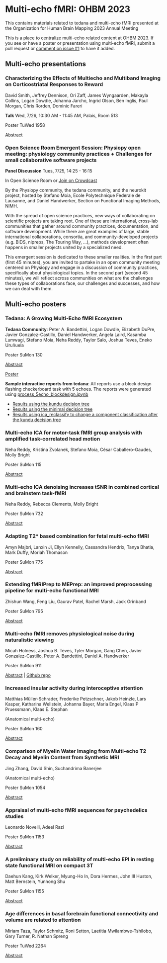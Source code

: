 # Multi-echo fMRI: OHBM 2023

This contains materials related to tedana and multi-echo fMRI presented at the Organization for Human Brain Mapping 2023 Annual Meeting

 This is a place to centralize multi-echo related content at OHBM 2023. If you see or have a poster or presentation using multi-echo fMRI, submit a pull request or [comment on issue #1](https://github.com/ME-ICA/ohbm-2023-multiecho/issues/1) to have it added.

## Multi-echo presentations

### Characterizing the Effects of Multiecho and Multiband Imaging on Corticostriatal Responses to Reward

David Smith, Jeffrey Dennison, Ori Zaff, James Wyngaarden, Makayla Collins, Logan Dowdle, Johanna Jarcho, Ingrid Olson, Ben Inglis, Paul Morgan, Chris Rorden, Dominic Fareri 

**Talk** Wed, 7/26, 10:30 AM - 11:45 AM, Palais, Room 513

Poster TuWed 1958

[Abstract](https://ww6.aievolution.com/hbm2301/index.cfm?do=abs.viewAbs&abs=2966)

### Open Science Room Emergent Session: Physiopy open meeting: physiology community practices + Challenges for small collaborative software projects

**Panel Discussion** Tues, 7/25, 14:25 - 16:15

In Open Science Room or [Join on Crowdcast](https://www.crowdcast.io/e/osr-2023-emergent-5)

By the Physiopy community, the tedana community, and the neurokit project, hosted by Stefano Moia, Ecole Polytechnique Federale de Lausanne, and Daniel Handwerker, Section on Functional Imaging Methods, NIMH.

With the spread of open science practices, new ways of collaborating on scientific projects are taking root. One of these are international, cross-lab communities that gather around community practices, documentation, and software development.
While there are great examples of large, stable international collaborations, consortia, and community-developed projects (e.g. BIDS, nipreps, The Touring Way, ...), methods development often happens in smaller projects united by a specialized need.

This emergent session is dedicated to these smaller realities.
In the first part (first 45 minutes), you are invited to partake in an open community meeting centered on Physiopy and engage in a discussion of community practices, specifically about physiological topics. In the second part (second 45 minutes), we will reflect across communities on what are the challenges these types of collaborations face, our challenges and successes, and how we can deal with them.

## Multi-echo posters

### Tedana: A Growing Multi-Echo fMRI Ecosystem

**Tedana Community**: Peter A. Bandettini, Logan Dowdle, Elizabeth DuPre, Javier Gonzalez-Castillo, Daniel Handwerker, Angela Laird, Kasamba Lumwagi, Stefano Moia, Neha Reddy, Taylor Salo, Joshua Teves, Eneko Uruñuela

Poster SuMon 130

[Abstract](https://ww6.aievolution.com/hbm2301/index.cfm?do=abs.viewAbs&abs=2339)

[Poster](./tedana/tedana_poster_OHBM2023.pdf)

<!--- [Poster]() | [Poster pdf](./tedana_poster_OHBM2023.pdf) --->

**Sample interactive reports from tedana**: All reports use a block design flashing checkerboard task with 5 echoes.
The reports were generated using [process_5echo_blockdesign.ipynb](process_5echo_blockdesign.ipynb)

- [Results using the kundu decision tree](https://me-ica.github.io/ohbm-2023-multiecho/tedana/tedana_results_kundu_five-echo/tedana_report.html)
- [Results using the minimal decision tree](https://me-ica.github.io/ohbm-2023-multiecho/tedana/tedana_results_minimal_five-echo/tedana_report.html)
- [Results using ica_reclassify to change a component classification after the kundu decision tree](https://me-ica.github.io/ohbm-2023-multiecho/tedana/ica_reclassify_five-echo/tedana_report.html)

### Multi-echo ICA for motor-task fMRI group analysis with amplified task-correlated head motion

 Neha Reddy, Kristina Zvolanek, Stefano Moia, César Caballero-Gaudes, Molly Bright

Poster SuMon 115

[Abstract](https://ww6.aievolution.com/hbm2301/index.cfm?do=abs.viewAbs&abs=1025)

### Multi-echo ICA denoising increases tSNR in combined cortical and brainstem task-fMRI

 Neha Reddy, Rebecca Clements, Molly Bright

Poster SuMon 732

[Abstract](https://ww6.aievolution.com/hbm2301/index.cfm?do=abs.viewAbs&abs=2873)

### Adapting T2* based combination for fetal multi-echo fMRI

Amyn Majbri, Lanxin Ji, Ellyn Kennelly, Cassandra Hendrix, Tanya Bhatia, Mark Duffy, Moriah Thomason

Poster SuMon 775

[Abstract](https://ww6.aievolution.com/hbm2301/index.cfm?do=abs.viewAbs&abs=4187)

### Extending fMRIPrep to MEPrep: an improved preprocessing pipeline for multi-echo functional MRI

Zhishun Wang, Feng Liu, Gaurav Patel, Rachel Marsh, Jack Grinband

Poster SuMon 795

[Abstract](https://ww6.aievolution.com/hbm2301/index.cfm?do=abs.viewAbs&abs=4122)

### Multi-echo fMRI removes physiological noise during naturalistic viewing

Micah Holness, Joshua B. Teves, Tyler Morgan, Gang Chen, Javier Gonzalez-Castillo, Peter A. Bandettini, Daniel A. Handwerker

Poster SuMon 911

[Abstract](https://ww6.aievolution.com/hbm2301/index.cfm?do=abs.viewAbs&abs=2426) | [Github repo](https://github.com/nimh-sfim/ComplexMultiEcho1)

### Increased insular activity during interoceptive attention

Matthias Müller-Schrader, Frederike Petzschner, Jakob Heinzle, Lars Kasper, Katharina Wellstein, Johanna Bayer, Maria Engel, Klaas P Pruessmann, Klaas E. Stephan

(Anatomical multi-echo)

Poster SuMon 160

[Abstract](https://ww6.aievolution.com/hbm2301/index.cfm?do=abs.viewAbs&abs=3926)

### Comparison of Myelin Water Imaging from Multi-echo T2 Decay and Myelin Content from Synthetic MRI

Jing Zhang, David Shin, Suchandrima Banerjee

(Anatomical multi-echo)

Poster SuMon 1054

[Abstract](https://ww6.aievolution.com/hbm2301/index.cfm?do=abs.viewAbs&abs=1063)

### Appraisal of multi-echo fMRI sequences for psychedelics studies

Leonardo Novelli, Adeel Razi

Poster SuMon 1153

[Abstract](https://ww6.aievolution.com/hbm2301/index.cfm?do=abs.viewAbs&abs=3049)

### A preliminary study on reliability of multi-echo EPI in resting state functional MRI on compact 3T

Daehun Kang, Kirk Welker, Myung-Ho In, Dora Hermes, John III Huston, Matt Bernstein, Yunhong Shu

Poster SuMon 1155

[Abstract](https://ww6.aievolution.com/hbm2301/index.cfm?do=abs.viewAbs&abs=3081)

### Age differences in basal forebrain functional connectivity and volume are related to attention

Miriam Taza, Taylor Schmitz, Roni Setton, Laetitia Mwilambwe-Tshilobo, Gary Turner, R. Nathan Spreng

Poster TuWed 2264

[Abstract](https://ww6.aievolution.com/hbm2301/index.cfm?do=abs.viewAbs&abs=2388)